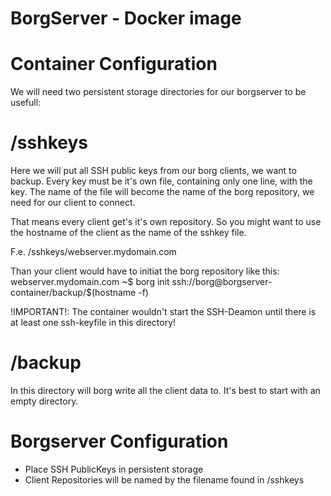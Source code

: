 BorgServer - Docker image
======


Container Configuration
=====
We will need two persistent storage directories for our borgserver to be usefull:

/sshkeys 
====
Here we will put all SSH public keys from our borg clients, we want to backup. Every key must be it's own file, containing only one line, with the key. The name of the file will become the name of the borg repository, we need for our client to connect. 

That means every client get's it's own repository. So you might want to use the hostname of the client as the name of the sshkey file. 

F.e. /sshkeys/webserver.mydomain.com

Than your client would have to initiat the borg repository like this:
webserver.mydomain.com ~$ borg init ssh://borg@borgserver-container/backup/$(hostname -f)

!IMPORTANT!: The container wouldn't start the SSH-Deamon until there is at least one ssh-keyfile in this directory!

/backup
====
In this directory will borg write all the client data to. It's best to start with an empty directory.


Borgserver Configuration
=====
 - Place SSH PublicKeys in persistent storage 
 - Client Repositories will be named by the filename found in /sshkeys
